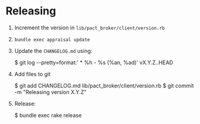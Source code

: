 # Releasing

1. Increment the version in `lib/pact_broker/client/version.rb`
2. `bundle exec appraisal update`
3. Update the `CHANGELOG.md` using:

      $ git log --pretty=format:'  * %h - %s (%an, %ad)' vX.Y.Z..HEAD

4. Add files to git

      $ git add CHANGELOG.md lib/pact_broker/client/version.rb
      $ git commit -m "Releasing version X.Y.Z"

5. Release:

      $ bundle exec rake release
